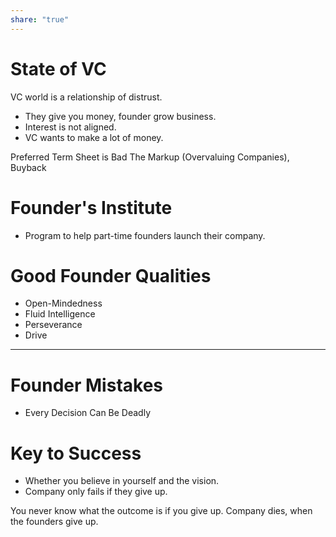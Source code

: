 ```yaml
---
share: "true"
---
```


# State of VC
VC world is a relationship of distrust.
- They give you money, founder grow business.
- Interest is not aligned.
- VC wants to make a lot of money.

Preferred Term Sheet is Bad
The Markup (Overvaluing Companies), Buyback

# Founder's Institute
- Program to help part-time founders launch their company.
# Good Founder Qualities
- Open-Mindedness
- Fluid Intelligence
- Perseverance
- Drive
---
# Founder Mistakes
- Every Decision Can Be Deadly

# Key to Success
- Whether you believe in yourself and the vision.
- Company only fails if they give up.

You never know what the outcome is if you give up.
Company dies, when the founders give up.

